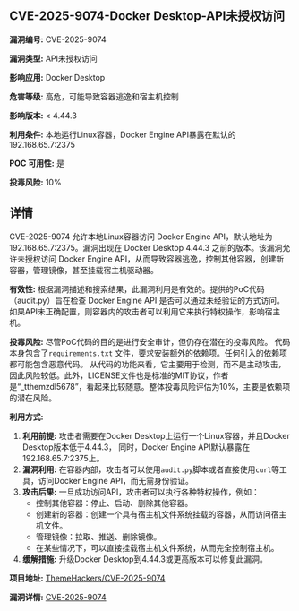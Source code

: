## CVE-2025-9074-Docker Desktop-API未授权访问

**漏洞编号:** CVE-2025-9074

**漏洞类型:** API未授权访问

**影响应用:** Docker Desktop

**危害等级:** 高危，可能导致容器逃逸和宿主机控制

**影响版本:** < 4.44.3

**利用条件:** 本地运行Linux容器，Docker Engine API暴露在默认的192.168.65.7:2375

**POC 可用性:** 是

**投毒风险:** 10%

## 详情

CVE-2025-9074 允许本地Linux容器访问 Docker Engine API，默认地址为 192.168.65.7:2375。漏洞出现在 Docker Desktop 4.44.3 之前的版本。该漏洞允许未授权访问 Docker Engine API，从而导致容器逃逸，控制其他容器，创建新容器，管理镜像，甚至挂载宿主机驱动器。

**有效性:**
根据漏洞描述和搜索结果，此漏洞利用是有效的。提供的PoC代码（audit.py）旨在检查 Docker Engine API 是否可以通过未经验证的方式访问。如果API未正确配置，则容器内的攻击者可以利用它来执行特权操作，影响宿主机。

**投毒风险:**
尽管PoC代码的目的是进行安全审计，但仍存在潜在的投毒风险。 代码本身包含了`requirements.txt` 文件，要求安装额外的依赖项。任何引入的依赖项都可能包含恶意代码。 从代码的功能来看，它主要用于检测，而不是主动攻击，因此风险较低。此外，LICENSE文件也是标准的MIT协议，作者是“_tthemzdl5678”，看起来比较随意。整体投毒风险评估为10%，主要是依赖项的潜在风险。

**利用方式:**
1.  **利用前提:** 攻击者需要在Docker Desktop上运行一个Linux容器，并且Docker Desktop版本低于4.44.3， 同时，Docker Engine API默认暴露在192.168.65.7:2375上。
2.  **漏洞利用:** 在容器内部，攻击者可以使用`audit.py`脚本或者直接使用`curl`等工具，访问Docker Engine API，而无需身份验证。
3.  **攻击后果:** 一旦成功访问API，攻击者可以执行各种特权操作，例如：
    *   控制其他容器：停止、启动、删除其他容器。
    *   创建新的容器：创建一个具有宿主机文件系统挂载的容器，从而访问宿主机文件。
    *   管理镜像：拉取、推送、删除镜像。
    *   在某些情况下，可以直接挂载宿主机文件系统，从而完全控制宿主机。
4. **缓解措施:** 升级Docker Desktop到4.44.3或更高版本可以修复此漏洞。

**项目地址:** [ThemeHackers/CVE-2025-9074](https://github.com/ThemeHackers/CVE-2025-9074)

**漏洞详情:** [CVE-2025-9074](https://nvd.nist.gov/vuln/detail/CVE-2025-9074)